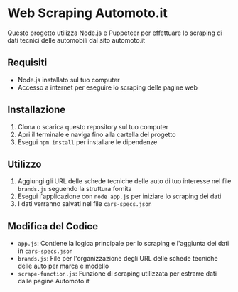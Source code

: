 # Web Scraping Automoto.it

Questo progetto utilizza Node.js e Puppeteer per effettuare lo scraping di dati tecnici delle automobili dal sito automoto.it

## Requisiti

- Node.js installato sul tuo computer
- Accesso a internet per eseguire lo scraping delle pagine web

## Installazione

1. Clona o scarica questo repository sul tuo computer
2. Apri il terminale e naviga fino alla cartella del progetto
3. Esegui `npm install` per installare le dipendenze

## Utilizzo

1. Aggiungi gli URL delle schede tecniche delle auto di tuo interesse nel file `brands.js` seguendo la struttura fornita
2. Esegui l'applicazione con `node app.js` per iniziare lo scraping dei dati
3. I dati verranno salvati nel file `cars-specs.json`

## Modifica del Codice

- `app.js`: Contiene la logica principale per lo scraping e l'aggiunta dei dati in `cars-specs.json`
- `brands.js`: File per l'organizzazione degli URL delle schede tecniche delle auto per marca e modello
- `scrape-function.js`: Funzione di scraping utilizzata per estrarre dati dalle pagine Automoto.it